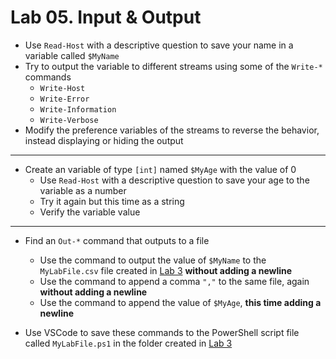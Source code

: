 # Lab 05. Input & Output

- Use `Read-Host` with a descriptive question to save your name in a variable called `$MyName`
- Try to output the variable to different streams using some of the `Write-*` commands
  - `Write-Host`
  - `Write-Error`
  - `Write-Information`
  - `Write-Verbose`
- Modify the preference variables of the streams to reverse the behavior, instead displaying or hiding the output

---

- Create an variable of type `[int]` named `$MyAge` with the value of 0
  - Use `Read-Host` with a descriptive question to save your age to the variable as a number
  - Try it again but this time as a string
  - Verify the variable value

---

- Find an `Out-*` command that outputs to a file
  - Use the command to output the value of `$MyName` to the `MyLabFile.csv` file created in [Lab  3](../03.%20Commands%20and%20Methods/Lab.md) **without adding a newline**
  - Use the command to append a comma `","` to the same file, again **without adding a newline**
  - Use the command to append the value of `$MyAge`, **this time adding a newline**

- Use VSCode to save these commands to the PowerShell script file called `MyLabFile.ps1` in the folder created in [Lab 3](../03.%20Commands%20and%20Methods/Lab.md)
